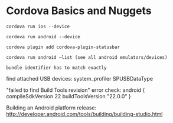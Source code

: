 # Cordova Basics and Nuggets

```
cordova run ios --device

cordova run android --device

cordova plugin add cordova-plugin-statusbar

cordova run android —list (see all android emulators/devices)

bundle identifier has to match exactly
```

find attached USB devices: system_profiler SPUSBDataType

"failed to find Build Tools revision" error
check:
android {
    compileSdkVersion 22
    buildToolsVersion "22.0.0"
}

Building an Android platform release:
http://developer.android.com/tools/building/building-studio.html